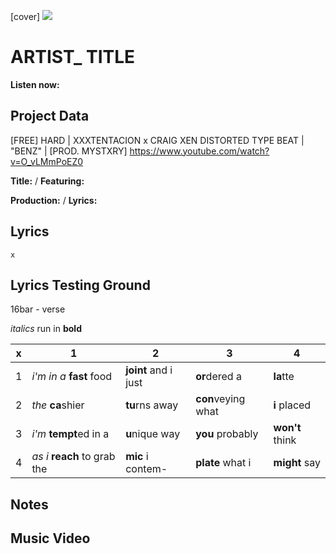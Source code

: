 [cover] ![](57175019_319474918741616_8502199518755923887_n.jpg)

# ARTIST_ TITLE

**Listen now:** 

## Project Data

[FREE] HARD | XXXTENTACION x CRAIG XEN DISTORTED TYPE BEAT | "BENZ" | [PROD. MYSTXRY]
https://www.youtube.com/watch?v=O_vLMmPoEZ0

**Title:**  / **Featuring:** 

**Production:**  / **Lyrics:** 

## Lyrics

```
x

```

## Lyrics Testing Ground

16bar - verse

*italics* run in
**bold**

| x | 1 | 2 | 3 | 4 |
|---|---|---|---|---|
| 1 | *i'm in a* **fast** food | **joint** and i just  | **or**dered a  | **la**tte  |
| 2 | *the* **ca**shier | **tu**rns away  |  **con**veying what |  **i** placed |
| 3 | *i'm* **tempt**ed in a | **u**nique way  |  **you** probably |  **won't** think |
| 4 | *as i* **reach** to grab the |  **mic** i contem-  | **plate** what i | **might** say |

## Notes

## Music Video
